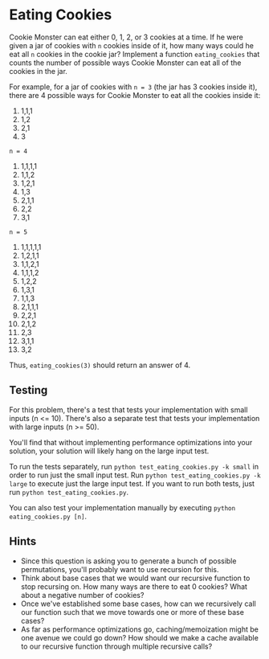 # Eating Cookies

Cookie Monster can eat either 0, 1, 2, or 3 cookies at a time. If he were given a jar of cookies with `n` cookies inside of it, how many ways could he eat all `n` cookies in the cookie jar? Implement a function `eating_cookies` that counts the number of possible ways Cookie Monster can eat all of the cookies in the jar. 

For example, for a jar of cookies with `n = 3` (the jar has 3 cookies inside it), there are 4 possible ways for Cookie Monster to eat all the cookies inside it:

 1. 1,1,1
 2. 1,2 
 3. 2,1
 4. 3 

 `n = 4`
 1. 1,1,1,1
 2. 1,1,2
 3. 1,2,1
 4. 1,3
 5. 2,1,1
 6. 2,2
 7. 3,1

 `n = 5`
 1. 1,1,1,1,1
 2. 1,2,1,1
 3. 1,1,2,1
 4. 1,1,1,2
 5. 1,2,2
 6. 1,3,1
 7. 1,1,3
 8. 2,1,1,1
 9. 2,2,1
 10. 2,1,2
 11. 2,3
 12. 3,1,1
 13. 3,2

Thus, `eating_cookies(3)` should return an answer of 4.

## Testing

For this problem, there's a test that tests your implementation with small inputs (n <= 10). There's also a separate test that tests your implementation with large inputs (n >= 50). 

You'll find that without implementing performance optimizations into your solution, your solution will likely hang on the large input test. 

To run the tests separately, run `python test_eating_cookies.py -k small` in order to run just the small input test. Run `python test_eating_cookies.py -k large` to execute just the large input test. If you want to run both tests, just run `python test_eating_cookies.py`.

You can also test your implementation manually by executing `python eating_cookies.py [n]`.

## Hints

 * Since this question is asking you to generate a bunch of possible permutations, you'll probably want to use recursion for this.
 * Think about base cases that we would want our recursive function to stop recursing on. How many ways are there to eat 0 cookies? What about a negative number of cookies? 
 * Once we've established some base cases, how can we recursively call our function such that we move towards one or more of these base cases?
 * As far as performance optimizations go, caching/memoization might be one avenue we could go down? How should we make a cache available to our recursive function through multiple recursive calls?

